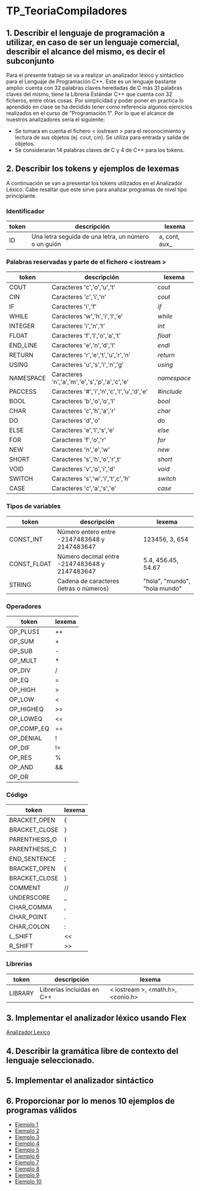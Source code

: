 # TP_TeoriaCompiladores
## 1. Describir el lenguaje de programación a utilizar, en caso de ser un lenguaje comercial, describir el alcance del mismo, es decir el subconjunto
Para el presente trabajo se va a realizar un analizador léxico y sintáctico para el Lenguaje de Programación C++. Este es un lenguaje bastante amplio: cuenta con 32 palabras claves heredadas de C más 31 palabras claves del mismo, tiene la Librería Estándar C++ que cuenta con 32 ficheros, entre otras cosas. 
Por simplicidad y poder poner en practica lo aprendido en clase se ha decidido tener como referencia algunos ejercicios realizados en el curso de "Programación 1". Por lo que el alcance de nuestros analizadores sería el siguiente:
* Se tomara en cuenta el fichero < iostream > para el reconocimiento y lectura de sus objetos (ej. cout, cin). Se utiliza para entrada y salida de objetos.
* Se consideraran 14 palabras claves de C y 4 de C++ para los tokens.

## 2. Describir los tokens y ejemplos de lexemas
A continuación se van a presentar los tokens utilizados en el Analizador Léxico. Cabe resaltar que este sirve para analizar programas de nivel tipo principiante.

### Identificador
| token     | descripción                                           | lexema        |
|-----------|-------------------------------------------------------|---------------|
| ID        | Una letra seguida de una letra, un número o un guión  | a, cont, aux_ |

### Palabras reservadas y parte de el fichero < iostream >
| token     | descripción                                        | lexema      |
|-----------|----------------------------------------------------|-------------|
| COUT      | Caracteres 'c','o','u','t'                         | _cout_      |
| CIN       | Caracteres 'c','i','n'                             | _cout_      |
| IF        | Caracteres 'i','f'                                 | _if_        |
| WHILE     | Caracteres 'w','h','i','l','e'                     | _while_     |
| INTEGER   | Caracteres 'i','n','t'                             | _int_       |
| FLOAT     | Caracteres 'f','l','o','a','t'                     | _float_     |
| END_LINE  | Caracteres 'e','n','d','l'                         | _endl_      |
| RETURN    | Caracteres 'r','e','t','u','r','n'                 | _return_    |
| USING     | Caracteres 'u','s','i','n','g'                     | _using_     |
| NAMESPACE | Caracteres 'n','a','m','e','s','p','a','c','e'     | _namespace_ |
| PACCESS   | Caracteres '#','i','n','c','l','u','d','e'         | _#include_  |
| BOOL      | Caracteres 'b','o','o','l'                         | _bool_      |
| CHAR      | Caracteres 'c','h','a','r'                         | _char_      |
| DO        | Caracteres 'd','o'                                 | _do_        |
| ELSE      | Caracteres 'e','l','s','e'                         | _else_      |
| FOR       | Caracteres 'f','o','r'                             | _for_       |
| NEW       | Caracteres 'n','e','w'                             | _new_       |
| SHORT     | Caracteres 's','h','o','r',t'                      | _short_     |
| VOID      | Caracteres 'v','o','i','d'                         | _void_      |
| SWITCH    | Caracteres 's','w','i','t',c','h'                  | _switch_    |
| CASE      | Caracteres 'c','a','s','e'                         | _case_      |

### Tipos de variables
| token      | descripción                                      | lexema                        |
|------------|--------------------------------------------------|-------------------------------|
| CONST_INT  | Número entero entre -2147483648 y 2147483647     | 123456, 3, 654                |
| CONST_FLOAT| Número decimal entre -2147483648 y 2147483647    | 5.4, 456.45, 54.67            |
| STRING     | Cadena de caracteres (letras o números)          | "hola", "mundo", "hola mundo" |

### Operadores
| token      | lexema |
|------------|--------|
| OP_PLUS1   | ++     |
| OP_SUM     | +      |
| OP_SUB     | -      |
| OP_MULT    | *      |
| OP_DIV     | /      |
| OP_EQ      | =      |
| OP_HIGH    | >      |
| OP_LOW     | <      |
| OP_HIGHEQ  | >=     |
| OP_LOWEQ   | <=     |
| OP_COMP_EQ | ==     |
| OP_DENIAL  | !      |
| OP_DIF     | !=     |
| OP_RES     | %      |
| OP_AND     | &&     |
| OP_OR      | ||     |

### Código
| token          | lexema |
|----------------|--------|
| BRACKET_OPEN   | {      |
| BRACKET_CLOSE  | }      |
| PARENTHESIS_O  | (      |
| PARENTHESIS_C  | )      |
| END_SENTENCE   | ;      |
| BRACKET_OPEN   | {      |
| BRACKET_CLOSE  | }      |
| COMMENT        | //     |
| UNDERSCORE     | _      |
| CHAR_COMMA     | ,      |
| CHAR_POINT     | .      |
| CHAR_COLON     | :      |
| L_SHIFT        | <<     |
| R_SHIFT        | >>     |

### Librerias
| token     | descripción                | lexema                              |
|-----------|----------------------------|-------------------------------------|
| LIBRARY   | Librerias incluidas en C++ | < iostream >, <math.h>, <conio.h>     |

## 3. Implementar el analizador léxico usando Flex
[Analizador Lexico](AnalizadorLexico.l)

## 4. Describir la gramática libre de contexto del lenguaje seleccionado.

## 5. Implementar el analizador sintáctico

## 6. Proporcionar por lo menos 10 ejemplos de programas válidos 
- [Ejemplo 1](prueba1.cpp)  
- [Ejemplo 2](prueba2.cpp)  
- [Ejemplo 3](prueba3.cpp)  
- [Ejemplo 4](prueba4.cpp)  
- [Ejemplo 5](prueba5.cpp)  
- [Ejemplo 6](prueba6.cpp)  
- [Ejemplo 7](prueba7.cpp)  
- [Ejemplo 8](prueba8.cpp)  
- [Ejemplo 9](prueba9.cpp)  
- [Ejemplo 10](prueba10.cpp)  
